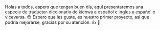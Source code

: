 Holas a todos, espero que tengan buen día, aqui presentaremos una especie de traductor-diccionario de kichwa a español e ingles a español o viceversa. 😊
Espero que les guste, es nuestro primer proyecto, asi que podria mejorarse, gracias por su atención. 👍 🙌
